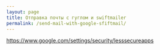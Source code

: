 ```yaml
---
layout: page
title: Отправка почты с гуглом и swiftmailer
permalink: /send-mail-with-google-sfiftmail/
---
```

https://www.google.com/settings/security/lesssecureapps
